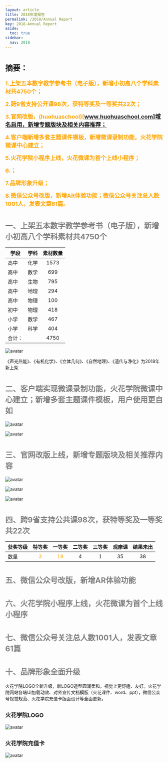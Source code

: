 ```yaml
---
layout: article
title: 2018年度报告
permalink: /2018/Annual Report
key: 2018-Annual Report
aside:
  toc: true
sidebar:
  nav: 2018
---
```


# <font size="5">摘要：</font>

<bro/><bro/>

**<font size="4" color="orange">1.上架五本数字教学参考书（电子版），新增小初高八个学科素材共4750个；</font>**

**<font size="4" color="orange">2.跨9省支持公开课98次，获特等奖及一等奖共22次； </font>**

**<font size="4" color="orange">3.官网改版，(huohuaschool)[www.huohuaschool.com]域名启用，新增专题版块及相关内容推荐；</font>**

**<font size="4" color="orange">4.客户端新增多套主题课件模板，新增微课录制功能，火花学院微课中心建立；</font>**

**<font size="4" color="orange">5.火花学院小程序上线，火花微课为首个上线小程序；</font>**

**<font size="4" color="orange">6.；</font>**

**<font size="4" color="orange">7.品牌形象升级；</font>**

**<font size="4" color="orange">8.微信公众号改版，新增AR体验功能；微信公众号关注总人数1001人，发表文章61篇。</font>**

<bro/><bro/>

# <font size="5" color="gray">一、上架五本数字教学参考书（电子版），新增小初高八个学科素材共4750个</font>

| 学段 |学科|  素材数量  | 
|-------------|:------:|:------:|
|高中	|化学	|1573|
|高中	|数学	|699|
|高中	|生物	|795|
|高中	|地理	|294|
|高中	|物理	|100|
|初中	|物理	|418|
|小学	|数学	|467|
|小学	|科学	|404|
|合计：|	|	4750|

![avatar](images/2018book.png)

《声光热能》、《有机化学》、《立体几何》、《自然地理》、《遗传与净化》为2018年新上架

# <font size="5" color="gray">二、客户端实现微课录制功能，火花学院微课中心建立；新增多套主题课件模板，用户使用更自如</font>

![avatar](images/2018mc.png)

![avatar](images/2018templates.png)

# <font size="5" color="gray">三、官网改版上线，新增专题版块及相关推荐内容</font>

![avatar](images/2018website.png)

![avatar](images/2018topic1.png)

![avatar](images/2018content.png)

# <font size="5" color="gray">四、跨9省支持公共课98次，获特等奖及一等奖共22次</font>

| 获奖等级 |  特等奖 | 一等奖 | 二等奖	| 三等奖| 观摩课	| 结果未出	|	
|----------|:------:|:------:|:------:|:------:|:------:|:------:|
|数量| <font color="orange">3</font> | <font color="orange">19</font>	| 4 | 1 | 35 | 38 |

# <font size="5" color="gray">五、微信公众号改版，新增AR体验功能</font>

# <font size="5" color="gray">六、火花学院小程序上线，火花微课为首个上线小程序</font>

# <font size="5" color="gray">七、微信公众号关注总人数1001人，发表文章61篇</font>

# <font size="5" color="gray">十、品牌形象全面升级</font>

火花学院LOGO全新升级，新LOGO造型圆润柔和，视觉上更舒适、友好。火花学院网站各端UI加载动效、对外宣传文档模版（火花课件、word、ppt），微信公众号视觉规范、火花学院充值卡版面设计等全面更新。

## <font size="4" >火花学院LOGO</font>

![avatar](images/2018logo.png)

## <font size="4" >火花学院充值卡</font>

![avatar](images/2018card.png)
